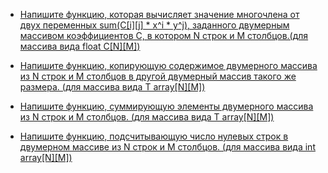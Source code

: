 + [Напишите функцию, которая вычисляет значение многочлена от двух переменных sum(С[i][j] * x^i * y^j), заданного двумерным массивом коэффициентов С, в котором N строк и M столбцов.(для массива вида float C[N][M])](https://github.com/ptrvsrg/NSU_homework_C/tree/master/2-%D0%BC%D0%B5%D1%80%D0%BD%D1%8B%D0%B5%20%D0%BC%D0%B0%D1%81%D1%81%D0%B8%D0%B2%D1%8B/%D0%97%D0%BD%D0%B0%D1%87%D0%B5%D0%BD%D0%B8%D1%8F%20%D0%BC%D0%BD%D0%BE%D0%B3%D0%BE%D1%87%D0%BB%D0%B5%D0%BD%D0%B0%2C%20%D0%B7%D0%B0%D0%B4%D0%B0%D0%BD%D0%BD%D0%BE%D0%B3%D0%BE%202-%D0%BC%D0%B5%D1%80%D0%BD%D1%8B%D0%BC%20%D0%BC%D0%B0%D1%81%D1%81%D0%B8%D0%B2%D0%BE%D0%BC)

+ [Напишите функцию, копирующую содержимое двумерного массива из N строк и M столбцов в другой двумерный массив такого же размера. (для массива вида T array[N][M])](https://github.com/ptrvsrg/NSU_homework_C/tree/master/2-%D0%BC%D0%B5%D1%80%D0%BD%D1%8B%D0%B5%20%D0%BC%D0%B0%D1%81%D1%81%D0%B8%D0%B2%D1%8B/%D0%9A%D0%BE%D0%BF%D0%B8%D1%80%D0%BE%D0%B2%D0%B0%D0%BD%D0%B8%D0%B5%20%D0%B7%D0%BD%D0%B0%D1%87%D0%B5%D0%BD%D0%B8%D0%B9%202-%D0%BC%D0%B5%D1%80%D0%BD%D0%BE%D0%B3%D0%BE%20%D0%BC%D0%B0%D1%81%D1%81%D0%B8%D0%B2%D0%B0)

+ [Напишите функцию, суммирующую элементы двумерного массива из N строк и M столбцов. (для массива вида T array[N][M])](https://github.com/ptrvsrg/NSU_homework_C/tree/master/2-%D0%BC%D0%B5%D1%80%D0%BD%D1%8B%D0%B5%20%D0%BC%D0%B0%D1%81%D1%81%D0%B8%D0%B2%D1%8B/%D0%A1%D1%83%D0%BC%D0%BC%D0%B0%20%D1%8D%D0%BB%D0%B5%D0%BC%D0%B5%D0%BD%D1%82%D0%BE%D0%B2%202-%D0%BC%D0%B5%D1%80%D0%BD%D0%BE%D0%B3%D0%BE%20%D0%BC%D0%B0%D1%81%D1%81%D0%B8%D0%B2%D0%B0)

+ [Напишите функцию, подсчитывающую число нулевых строк в двумерном массиве из N строк и M столбцов. (для массива вида int array[N][M])](https://github.com/ptrvsrg/NSU_homework_C/tree/master/2-%D0%BC%D0%B5%D1%80%D0%BD%D1%8B%D0%B5%20%D0%BC%D0%B0%D1%81%D1%81%D0%B8%D0%B2%D1%8B/%D0%A7%D0%B8%D1%81%D0%BB%D0%BE%20%D0%BD%D1%83%D0%BB%D0%B5%D0%B2%D1%8B%D1%85%20%D1%81%D1%82%D1%80%D0%BE%D0%BA%20%D0%B2%202-%D0%BC%D0%B5%D1%80%D0%BD%D0%BE%D0%BC%20%D0%BC%D0%B0%D1%81%D1%81%D0%B8%D0%B2%D0%B5)